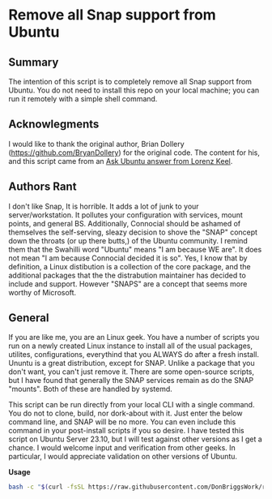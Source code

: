 # Remove all Snap support from Ubuntu
## Summary
The intention of this script is to completely remove all Snap support from Ubuntu.  You do not need to install this repo on your local machine; you can run it remotely with a simple shell command.

## Acknowlegments
I would like to thank the original author, Brian Dollery (https://github.com/BryanDollery) for the original code. The content for his, and this script came from an [Ask Ubuntu answer from Lorenz Keel](https://askubuntu.com/a/1285102/392607).

## Authors Rant
I don't like Snap, It is horrible. It adds a lot of junk to your server/workstation. It pollutes your configuration with services, mount points, and general BS. Additionally, Connocial should be ashamed of themselves the self-serving, sleazy decision to shove the "SNAP" concept down the throats (or up there butts,) of the Ubuntu community. I remind them that the Swahilli word "Ubuntu" means "I am because WE are". It does not mean "I am because Connocial decided it is so". Yes, I know that by definition, a Linux distibution is a collection of the core package, and the additional packages that the the distrabution maintainer has decided to include and support. However "SNAPS" are a concept that seems more worthy of Microsoft.

## General
If you are like me, you are an Linux geek. You have a number of scripts you run on a newly created Linux instance to install all of the usual packages, utilites, configurations, everythind that you ALWAYS do after a fresh install. Ununtu is a great distribution, except for SNAP. Unlike a package that you don't want, you can't just remove it. There are some open-source scripts, but I have found that generally the SNAP services remain as do the SNAP "mounts". Both of these are handled by systemd.

This script can be run directly from your local CLI with a single command. You do not to clone, build, nor dork-about with it. Just enter the below command line, and SNAP will be no more. You can even include this command in your post-install  scripts if you so desire. I have tested this script on Ubuntu Server 23.10, but I will test against other versions as I get a chance. I would welcome input and verification from other geeks. In particular, I would appreciate validation on other versions of Ubuntu.

**Usage**

```bash
bash -c "$(curl -fsSL https://raw.githubusercontent.com/DonBriggsWork/remove-snap/main/remove-snap.sh)"
```
